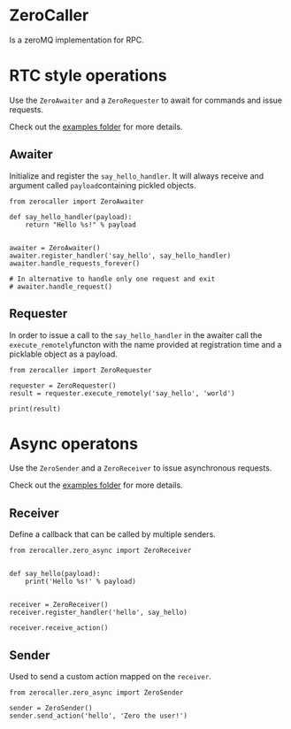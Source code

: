 # ZeroCaller

Is a zeroMQ implementation for RPC.

# RTC style operations

Use the `ZeroAwaiter` and a `ZeroRequester` to await for commands and issue requests.
 
Check out the [examples folder](https://github.com/GitHK/zerocaller/tree/master/examples) for more details.

## Awaiter

Initialize and register the `say_hello_handler`. It will always receive and argument called `payload`containing 
pickled objects.

    from zerocaller import ZeroAwaiter

    def say_hello_handler(payload):
        return "Hello %s!" % payload
    
    
    awaiter = ZeroAwaiter()
    awaiter.register_handler('say_hello', say_hello_handler)
    awaiter.handle_requests_forever()
    
    # In alternative to handle only one request and exit
    # awaiter.handle_request()


## Requester

In order to issue a call to the `say_hello_handler` in the awaiter call the `execute_remotely`functon 
with the name provided at registration time and a picklable object as a payload.

    from zerocaller import ZeroRequester
    
    requester = ZeroRequester()
    result = requester.execute_remotely('say_hello', 'world')
    
    print(result)



# Async operatons

Use the `ZeroSender` and a `ZeroReceiver` to issue asynchronous requests.

Check out the [examples folder](https://github.com/GitHK/zerocaller/tree/master/examples) for more details.


## Receiver

Define a callback that can be called by multiple senders.

    from zerocaller.zero_async import ZeroReceiver
    
    
    def say_hello(payload):
        print('Hello %s!' % payload)
    
    
    receiver = ZeroReceiver()
    receiver.register_handler('hello', say_hello)
    
    receiver.receive_action()


## Sender

Used to send a custom action mapped on the `receiver`.

    from zerocaller.zero_async import ZeroSender
    
    sender = ZeroSender()
    sender.send_action('hello', 'Zero the user!')
